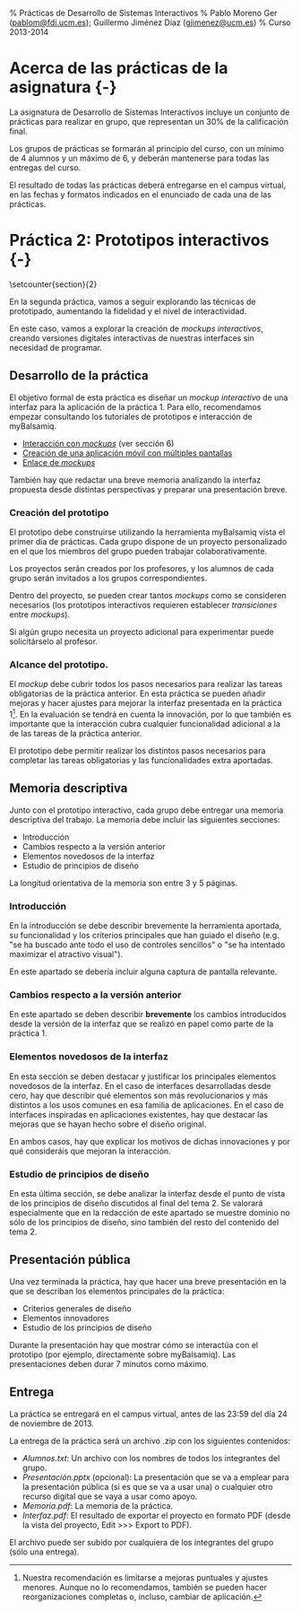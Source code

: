 % Prácticas de Desarrollo de Sistemas Interactivos
% Pablo Moreno Ger (pablom@fdi.ucm.es); Guillermo Jiménez Díaz (gjimenez@ucm.es)
% Curso 2013-2014

# Acerca de las prácticas de la asignatura {-}

La asignatura de Desarrollo de Sistemas Interactivos incluye un conjunto de prácticas para realizar en grupo, que representan un 30% de la calificación final.

Los grupos de prácticas se formarán al principio del curso, con un mínimo de 4 alumnos y un máximo de 6, y deberán mantenerse para todas las entregas del curso.

El resultado de todas las prácticas deberá entregarse en el campus virtual, en las fechas y formatos indicados en el enunciado de cada una de las prácticas.

# Práctica 2: Prototipos interactivos {-}
\setcounter{section}{2}

En la segunda práctica, vamos a seguir explorando las técnicas de prototipado, aumentando la fidelidad y el nivel de interactividad.

En este caso, vamos a explorar la creación de _mockups interactivos_, creando versiones digitales interactivas de nuestras interfaces sin necesidad de programar.

## Desarrollo de la práctica

El objetivo formal de esta práctica es diseñar un _mockup interactivo_ de una interfaz para la aplicación de la práctica 1. Para ello, recomendamos empezar consultando los tutoriales de prototipos e interacción de myBalsamiq.

* [Interacción con _mockups_](http://support.balsamiq.com/customer/portal/articles/107999-specifying-interaction-with-mockups) (ver sección 6)
* [Creación de una aplicación móvil con múltiples pantallas](http://support.balsamiq.com/customer/portal/articles/1119780)
* [Enlace de _mockups_](http://support.balsamiq.com/customer/portal/articles/111742)


También hay que redactar una breve memoria analizando la interfaz propuesta desde distintas perspectivas y preparar una presentación breve.

### Creación del prototipo

El prototipo debe construirse utilizando la herramienta myBalsamiq vista el primer día de prácticas. Cada grupo dispone de un proyecto personalizado en el que los miembros del grupo pueden trabajar colaborativamente.

Los proyectos serán creados por los profesores, y los alumnos de cada grupo serán invitados a los grupos correspondientes.

Dentro del proyecto, se pueden crear tantos _mockups_ como se consideren necesarios (los prototipos interactivos requieren establecer _transiciones_ entre _mockups_).

Si algún grupo necesita un proyecto adicional para experimentar puede solicitárselo al profesor.

### Alcance del prototipo.

El _mockup_ debe cubrir todos los pasos necesarios para realizar las tareas obligatorias de la práctica anterior. En esta práctica se pueden añadir mejoras y hacer ajustes para mejorar la interfaz presentada en la práctica 1[^1]. En la evaluación se tendrá en cuenta la innovación, por lo que también es importante que la interacción cubra cualquier funcionalidad adicional a la de las tareas de la práctica anterior.

[^1]: Nuestra recomendación es limitarse a mejoras puntuales y ajustes menores. Aunque no lo recomendamos, también se pueden hacer reorganizaciones completas o, incluso, cambiar de aplicación.

El prototipo debe permitir realizar los distintos pasos necesarios para completar las tareas obligatorias y las funcionalidades extra aportadas. 


## Memoria descriptiva

Junto con el prototipo interactivo, cada grupo debe entregar una memoria descriptiva del trabajo. La memoria debe incluir las siguientes secciones:

- Introducción
- Cambios respecto a la versión anterior
- Elementos novedosos de la interfaz
- Estudio de principios de diseño

La longitud orientativa de la memoria son entre 3 y 5 páginas.


### Introducción

En la introducción se debe describir brevemente la herramienta aportada, su funcionalidad y los criterios principales que han guiado el diseño (e.g. "se ha buscado ante todo el uso de controles sencillos" o "se ha intentado maximizar el atractivo visual").

En este apartado se debería incluir alguna captura de pantalla relevante.


### Cambios respecto a la versión anterior

En este apartado se deben describir **brevemente** los cambios introducidos desde la versión de la interfaz que se realizó en papel como parte de la práctica 1.


### Elementos novedosos de la interfaz

En esta sección se deben destacar y justificar los principales elementos novedosos de la interfaz. En el caso de interfaces desarrolladas desde cero, hay que describir qué elementos son más revolucionarios y más distintos a los usos comunes en esa familia de aplicaciones. En el caso de interfaces inspiradas en aplicaciones existentes, hay que destacar las mejoras que se hayan hecho sobre el diseño original.

En ambos casos, hay que explicar los motivos de dichas innovaciones y por qué consideráis que mejoran la interacción.

### Estudio de principios de diseño

En esta última sección, se debe analizar la interfaz desde el punto de vista de los principios de diseño discutidos al final del tema 2. Se valorará especialmente que en la redacción de este apartado se muestre dominio no sólo de los principios de diseño, sino también del resto del contenido del tema 2.

## Presentación pública

Una vez terminada la práctica, hay que hacer una breve presentación en la que se describan los elementos principales de la práctica:

- Criterios generales de diseño
- Elementos innovadores
- Estudio de los principios de diseño

Durante la presentación hay que mostrar cómo se interactúa con el prototipo (por ejemplo, directamente sobre myBalsamiq). Las presentaciones deben durar 7 minutos como máximo.
 
## Entrega

La práctica se entregará en el campus virtual, antes de las 23:59 del día 24 de noviembre de 2013. 

La entrega de la práctica será un archivo .zip con los siguientes contenidos:

* _Alumnos.txt_: Un archivo con los nombres de todos los integrantes del grupo.
* _Presentación.pptx_ (opcional): La presentación que se va a emplear para la presentación pública (si es que se va a usar una) o cualquier otro recurso digital que se vaya a usar como apoyo.
* _Memoria.pdf_: La memoria de la práctica. 
*  _Interfaz.pdf_: El resultado de exportar el proyecto en formato PDF (desde la vista del proyecto, Edit >>> Export to PDF).

El archivo puede ser subido por cualquiera de los integrantes del grupo (sólo una entrega).

